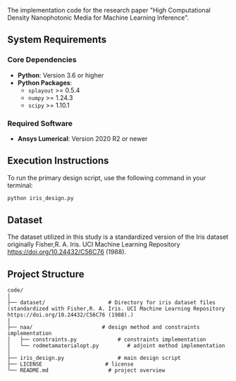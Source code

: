 
The implementation code for the research paper "High Computational Density Nanophotonic Media for Machine Learning Inference".
## System Requirements

### Core Dependencies
- **Python**: Version 3.6 or higher
- **Python Packages**:
  - `splayout` >= 0.5.4
  - `numpy` >= 1.24.3
  - `scipy` >= 1.10.1

### Required Software
- **Ansys Lumerical**: Version 2020 R2 or newer

## Execution Instructions

To run the primary design script, use the following command in your terminal:

```bash
python iris_design.py
```

## Dataset
The dataset utilized in this study is a standardized version of the Iris dataset originally Fisher,R. A. Iris. UCI Machine Learning Repository https://doi.org/10.24432/C56C76 (1988).


## Project Structure
```shell
code/
│
├── dataset/                    # Directory for iris dataset files (standardized with Fisher,R. A. Iris. UCI Machine Learning Repository https://doi.org/10.24432/C56C76 (1988).)
│
├── naa/                      # design method and constraints implementation
│   ├── constraints.py             # constraints implementation
│   └── rodmetamaterialopt.py         # adjoint method implementation
│
├── iris_design.py                 # main design script
├── LICENSE                    # license
└── README.md                   # project overview
```
